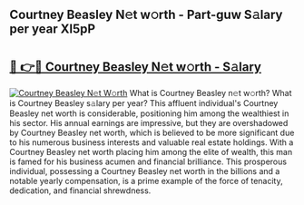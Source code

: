 ## Courtney Beasley N𝚎t w𝚘rth - Part-guw S𝚊lary per year Xl5pP

# <h2><a href="http://gc48hx.nevu.top/?p=Courtney+Beasley">🔗 👉🔴 Courtney Beasley N𝚎t w𝚘rth - S𝚊lary</a></h2>

[![Courtney Beasley N𝚎t W𝚘rth](https://i.imgur.com/Oavwk0R.jpeg)](http://gc48hx.nevu.top/?p=Courtney+Beasley)
What is Courtney Beasley n𝚎t w𝚘rth? What is Courtney Beasley s𝚊lary per year?
This affluent individual's Courtney Beasley net worth is considerable, positioning him among the wealthiest in his sector. His annual earnings are impressive, but they are overshadowed by Courtney Beasley net worth, which is believed to be more significant due to his numerous business interests and valuable real estate holdings. With a Courtney Beasley net worth placing him among the elite of wealth, this man is famed for his business acumen and financial brilliance. This prosperous individual, possessing a Courtney Beasley net worth in the billions and a notable yearly compensation, is a prime example of the force of tenacity, dedication, and financial shrewdness.
